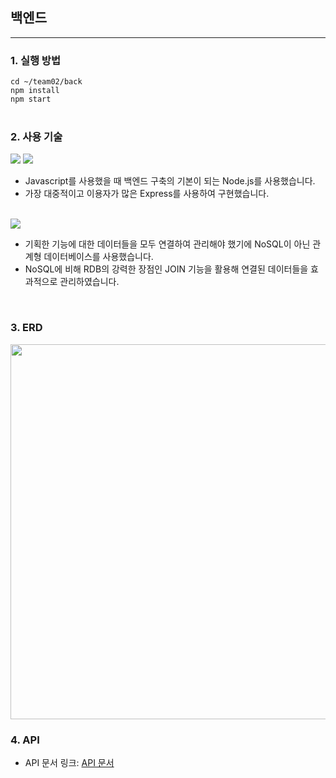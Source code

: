 ## 백엔드

---

### 1. 실행 방법<br>

`cd ~/team02/back`  
`npm install`<br>
`npm start`<br>
<br>

### 2. 사용 기술<br>

<img src="https://img.shields.io/badge/node-339933?style=flat-square&logo=Node.js&logoColor=white"/>
<img src="https://img.shields.io/badge/Express-000000?style=flat-square&logo=Express&logoColor=white"/>
<br>

- Javascript를 사용했을 때 백엔드 구축의 기본이 되는 Node.js를 사용했습니다.
- 가장 대중적이고 이용자가 많은 Express를 사용하여 구현했습니다.<br><br>

<img src="https://img.shields.io/badge/Mysql-4479A1?style=flat-square&logo=Mysql&logoColor=white"/>
<br>

- 기획한 기능에 대한 데이터들을 모두 연결하여 관리해야 했기에 NoSQL이 아닌 관계형 데이터베이스를 사용했습니다.<br>
- NoSQL에 비해 RDB의 강력한 장점인 JOIN 기능을 활용해 연결된 데이터들을 효과적으로 관리하였습니다.

<br>

### 3. ERD<br>

<img src = "/uploads/fd42ef9b98381fc2609e5cc15dc99bec/스크린샷_2022-10-22_오전_2.02.26.png" height=600/>
  <br>

### 4. API<br>

- API 문서 링크: [API 문서](https://documenter.getpostman.com/view/22452329/2s83zjtPNY)
  <br><br>


